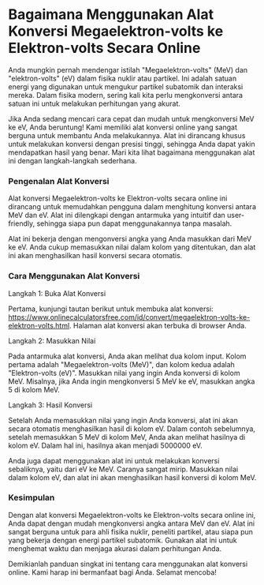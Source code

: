 Bagaimana Menggunakan Alat Konversi Megaelektron-volts ke Elektron-volts Secara Online
======================================================================================

Anda mungkin pernah mendengar istilah "Megaelektron-volts" (MeV) dan "elektron-volts" (eV) dalam fisika nuklir atau partikel. Ini adalah satuan energi yang digunakan untuk mengukur partikel subatomik dan interaksi mereka. Dalam fisika modern, sering kali kita perlu mengkonversi antara satuan ini untuk melakukan perhitungan yang akurat.

Jika Anda sedang mencari cara cepat dan mudah untuk mengkonversi MeV ke eV, Anda beruntung! Kami memiliki alat konversi online yang sangat berguna untuk membantu Anda melakukannya. Alat ini dirancang khusus untuk melakukan konversi dengan presisi tinggi, sehingga Anda dapat yakin mendapatkan hasil yang benar. Mari kita lihat bagaimana menggunakan alat ini dengan langkah-langkah sederhana.

### Pengenalan Alat Konversi

Alat konversi Megaelektron-volts ke Elektron-volts secara online ini dirancang untuk memudahkan pengguna dalam menghitung konversi antara MeV dan eV. Alat ini dilengkapi dengan antarmuka yang intuitif dan user-friendly, sehingga siapa pun dapat menggunakannya tanpa masalah.

Alat ini bekerja dengan mengonversi angka yang Anda masukkan dari MeV ke eV. Anda cukup memasukkan nilai dalam kolom yang ditentukan, dan alat ini akan menghasilkan hasil konversi secara otomatis.

### Cara Menggunakan Alat Konversi

Langkah 1: Buka Alat Konversi

Pertama, kunjungi tautan berikut untuk membuka alat konversi: <https://www.onlinecalculatorsfree.com/id/convert/megaelektron-volts-ke-elektron-volts.html>. Halaman alat konversi akan terbuka di browser Anda.

Langkah 2: Masukkan Nilai

Pada antarmuka alat konversi, Anda akan melihat dua kolom input. Kolom pertama adalah "Megaelektron-volts (MeV)", dan kolom kedua adalah "Elektron-volts (eV)". Masukkan nilai yang ingin Anda konversi di kolom MeV. Misalnya, jika Anda ingin mengkonversi 5 MeV ke eV, masukkan angka 5 di kolom MeV.

Langkah 3: Hasil Konversi

Setelah Anda memasukkan nilai yang ingin Anda konversi, alat ini akan secara otomatis menghasilkan hasil di kolom eV. Dalam contoh sebelumnya, setelah memasukkan 5 MeV di kolom MeV, Anda akan melihat hasilnya di kolom eV. Dalam hal ini, hasilnya akan menjadi 5000000 eV.

Anda juga dapat menggunakan alat ini untuk melakukan konversi sebaliknya, yaitu dari eV ke MeV. Caranya sangat mirip. Masukkan nilai dalam kolom eV, dan alat ini akan menghasilkan hasil konversi di kolom MeV.

### Kesimpulan

Dengan alat konversi Megaelektron-volts ke Elektron-volts secara online ini, Anda dapat dengan mudah mengkonversi angka antara MeV dan eV. Alat ini sangat berguna untuk para ahli fisika nuklir, peneliti partikel, atau siapa pun yang bekerja dengan energi partikel subatomik. Gunakan alat ini untuk menghemat waktu dan menjaga akurasi dalam perhitungan Anda.

Demikianlah panduan singkat ini tentang cara menggunakan alat konversi online. Kami harap ini bermanfaat bagi Anda. Selamat mencoba!